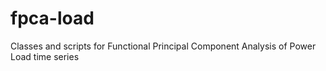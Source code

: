 # fpca-load
Classes and scripts for Functional Principal Component Analysis of Power Load time series
